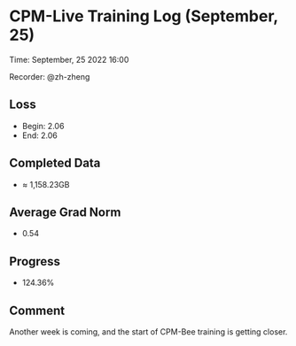
# CPM-Live Training Log (September, 25)

Time: September, 25 2022 16:00

Recorder: @zh-zheng

## Loss
- Begin: 2.06
- End: 2.06
	
## Completed Data
- $\approx$ 1,158.23GB

## Average Grad Norm
- 0.54

## Progress
- 124.36%

## Comment

Another week is coming, and the start of CPM-Bee training is getting closer.
